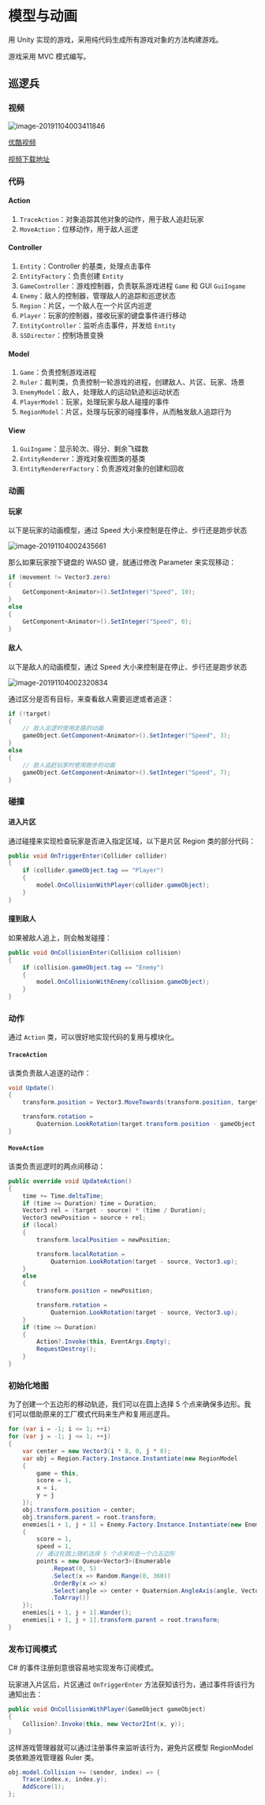 # 模型与动画

用 Unity 实现的游戏，采用纯代码生成所有游戏对象的方法构建游戏。

游戏采用 MVC 模式编写。

## 巡逻兵

### 视频

![image-20191104003411846](assets\image-20191104003411846.png)

[优酷视频](https://v.youku.com/v_show/id_XNDQyMzY3MDk4OA==.html?spm=a2hzp.8244740.0.0 )

[视频下载地址](https://github.com/huanghongxun/3D-Programming-And-Design/tree/master/homework6/Patrol/spotlight.mp4)

### 代码

#### Action

1. `TraceAction`：对象追踪其他对象的动作，用于敌人追赶玩家
3. `MoveAction`：位移动作，用于敌人巡逻

#### Controller

1. `Entity`：Controller 的基类，处理点击事件
2. `EntityFactory`：负责创建 `Entity`
3. `GameController`：游戏控制器，负责联系游戏进程 `Game` 和 GUI `GuiIngame`
4. `Enemy`：敌人的控制器，管理敌人的追踪和巡逻状态
5. `Region`：片区，一个敌人在一个片区内巡逻
6. `Player`：玩家的控制器，接收玩家的键盘事件进行移动
7. `EntityController`：监听点击事件，并发给 `Entity`
8. `SSDirector`：控制场景变换

#### Model

1. `Game`：负责控制游戏进程
2. `Ruler`：裁判类，负责控制一轮游戏的进程，创建敌人、片区、玩家、场景
3. `EnemyModel`：敌人，处理敌人的运动轨迹和运动状态
4. `PlayerModel`：玩家，处理玩家与敌人碰撞的事件
5. `RegionModel`：片区，处理与玩家的碰撞事件，从而触发敌人追踪行为

#### View

1. `GuiIngame`：显示轮次、得分、剩余飞碟数
2. `EntityRenderer`：游戏对象视图类的基类
3. `EntityRendererFactory`：负责游戏对象的创建和回收

### 动画

#### 玩家

以下是玩家的动画模型，通过 Speed 大小来控制是在停止、步行还是跑步状态

![image-20191104002435661](assets\image-20191104002435661.png)

那么如果玩家按下键盘的 WASD 键，就通过修改 Parameter 来实现移动：

```csharp
if (movement != Vector3.zero)
{
    GetComponent<Animator>().SetInteger("Speed", 10);
}
else
{
    GetComponent<Animator>().SetInteger("Speed", 0);
}
```

#### 敌人

以下是敌人的动画模型，通过 Speed 大小来控制是在停止、步行还是跑步状态

![image-20191104002320834](assets\image-20191104002320834.png)

通过区分是否有目标，来查看敌人需要巡逻或者追逐：

```csharp
if (!target)
{
    // 敌人巡逻时使用走路的动画
    gameObject.GetComponent<Animator>().SetInteger("Speed", 3);
}
else
{
    // 敌人追赶玩家时使用跑步的动画
    gameObject.GetComponent<Animator>().SetInteger("Speed", 7);
}
```

### 碰撞

#### 进入片区

通过碰撞来实现检查玩家是否进入指定区域，以下是片区 Region 类的部分代码：

```csharp
public void OnTriggerEnter(Collider collider)
{
    if (collider.gameObject.tag == "Player")
    {
        model.OnCollisionWithPlayer(collider.gameObject);
    }
}
```

#### 撞到敌人

如果被敌人追上，则会触发碰撞：

```csharp
public void OnCollisionEnter(Collision collision)
{
    if (collision.gameObject.tag == "Enemy")
    {
        model.OnCollisionWithEnemy(collision.gameObject);
    }
}
```

### 动作

通过 `Action` 类，可以很好地实现代码的复用与模块化。

#### `TraceAction` 

该类负责敌人追逐的动作：

```csharp
void Update()
{
    transform.position = Vector3.MoveTowards(transform.position, target.transform.position, speed * Time.deltaTime);

    transform.rotation =
        Quaternion.LookRotation(target.transform.position - gameObject.transform.position, Vector3.up);
}
```

#### `MoveAction`

该类负责巡逻时的两点间移动：

```csharp
public override void UpdateAction()
{
    time += Time.deltaTime;
    if (time >= Duration) time = Duration;
    Vector3 rel = (target - source) * (time / Duration);
    Vector3 newPosition = source + rel;
    if (local)
    {
        transform.localPosition = newPosition;

        transform.localRotation =
            Quaternion.LookRotation(target - source, Vector3.up);
    }
    else
    {
        transform.position = newPosition;

        transform.rotation =
            Quaternion.LookRotation(target - source, Vector3.up);
    }
    if (time >= Duration)
    {
        Action?.Invoke(this, EventArgs.Empty);
        RequestDestroy();
    }
}
```

### 初始化地图

为了创建一个五边形的移动轨迹，我们可以在圆上选择 5 个点来确保多边形。我们可以借助原来的工厂模式代码来生产和复用巡逻兵。

```csharp
for (var i = -1; i <= 1; ++i)
for (var j = -1; j <= 1; ++j)
{
    var center = new Vector3(i * 8, 0, j * 8);
    var obj = Region.Factory.Instance.Instantiate(new RegionModel
    {
        game = this,
        score = 1,
        x = i,
        y = j
    });
    obj.transform.position = center;
    obj.transform.parent = root.transform;
    enemies[i + 1, j + 1] = Enemy.Factory.Instance.Instantiate(new EnemyModel
    {
        score = 1,
        speed = 1,
        // 通过在圆上随机选择 5 个点来构造一个凸五边形
        points = new Queue<Vector3>(Enumerable
            .Repeat(0, 5)
            .Select(x => Random.Range(0, 360))
            .OrderBy(x => x)
            .Select(angle => center + Quaternion.AngleAxis(angle, Vector3.up) * Vector3.forward * 3)
            .ToArray())
    });
    enemies[i + 1, j + 1].Wander();
    enemies[i + 1, j + 1].transform.parent = root.transform;
}
```

### 发布订阅模式

C# 的事件注册刻意很容易地实现发布订阅模式。

玩家进入片区后，片区通过 `OnTriggerEnter` 方法获知该行为，通过事件将该行为通知出去：

```csharp
public void OnCollisionWithPlayer(GameObject gameObject)
{
    Collision?.Invoke(this, new Vector2Int(x, y));
}
```

这样游戏管理器就可以通过注册事件来监听该行为，避免片区模型 RegionModel 类依赖游戏管理器 Ruler 类。

```csharp
obj.model.Collision += (sender, index) => {
    Trace(index.x, index.y);
    AddScore(1);
};
```